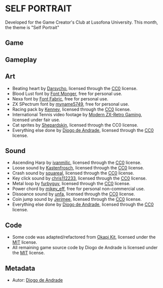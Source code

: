 # SELF PORTRAIT

Developed for the Game Creator's Club at Lusofona University.
This month, the theme is "Self Portrait"

## Game


## Gameplay 


## Art

- Beating heart by [Darsycho], licensed through the [CC0] license.
- Blood Lust font by [Font Monger], free for personal use.
- Nexa font by [Font Fabric], free for personal use.
- ZX SPectrum font by [myname5749], free for personal use.
- Racing pack by [Kenney], licensed through the [CC0] license.
- International Tennis video footage by [Modern ZX-Retro Gaming], licensed under fair use.
- Cat sprites by [Shepardskin], licensed through the CC0 license.
- Everything else done by [Diogo de Andrade], licensed through the [CC0] license.

## Sound

- Ascending Harp by [ivanmilic], licensed through the [CC0] license.
- Loose sound by [Kastenfrosch], licensed through the [CC0] license.
- Crash sound by [squareal], licensed through the [CC0] license.
- Key click sound by [chris112233], licensed through the [CC0] license.
- Metal loop by [furbyguy], licensed through the [CC0] license.
- Power chord by [mikey_eff], free for personal non-commercial use.
- Dissoance sound by [unfa], licensed through the [CC0] license.
- Coin jump sound by [Jerimee], licensed through the [CC0] license.
- Everything else done by [Diogo de Andrade], licensed through the [CC0] license.

## Code

- Some code was adapted/refactored from [Okapi Kit], licensed under the [MIT] license.
- All remaining game source code by Diogo de Andrade is licensed under the [MIT] license.

## Metadata

- Autor: [Diogo de Andrade]

[Diogo de Andrade]:https://github.com/DiogoDeAndrade
[CC0]:https://creativecommons.org/publicdomain/zero/1.0/
[CC-BY 3.0]:https://creativecommons.org/licenses/by/3.0/
[CC-BY-SA 4.0]:http://creativecommons.org/licenses/by-sa/4.0/
[MIT]:LICENSE
[Craftpix]:https://craftpix.net
[Okapi Kit]:https://github.com/VideojogosLusofona/OkapiKit
[Darsycho]:https://opengameart.org/users/darsycho
[ivanmilic]:https://freesound.org/people/ivanmilic/
[Kastenfrosch]:https://freesound.org/people/Kastenfrosch/
[Font Monger]:https://www.fontmonger.com
[Font Fabric]:https://www.fontfabric.com/
[Kenney]:https://kenney.nl/
[squareal]:https://freesound.org/people/squareal/
[chris112233]:https://freesound.org/people/chris112233/
[myname5749]:https://www.dafont.com/pt/myname5749.d7037
[Modern ZX-Retro Gaming]:https://www.youtube.com/@MZX-RG
[Shepardskin]:https://opengameart.org/users/shepardskin
[furbyguy]:https://freesound.org/people/furbyguy/
[mikey_eff]:https://freesound.org/people/mikey_eff/
[unfa]:https://freesound.org/people/unfa/
[Jerimee]:https://freesound.org/people/Jerimee/